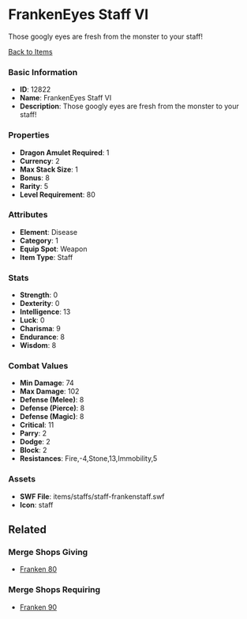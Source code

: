 # FrankenEyes Staff VI

Those googly eyes are fresh from the monster to your staff!

[Back to Items](../items.md)

### Basic Information

- **ID**: 12822
- **Name**: FrankenEyes Staff VI
- **Description**: Those googly eyes are fresh from the monster to your staff!

### Properties

- **Dragon Amulet Required**: 1
- **Currency**: 2
- **Max Stack Size**: 1
- **Bonus**: 8
- **Rarity**: 5
- **Level Requirement**: 80

### Attributes

- **Element**: Disease
- **Category**: 1
- **Equip Spot**: Weapon
- **Item Type**: Staff

### Stats

- **Strength**: 0
- **Dexterity**: 0
- **Intelligence**: 13
- **Luck**: 0
- **Charisma**: 9
- **Endurance**: 8
- **Wisdom**: 8

### Combat Values

- **Min Damage**: 74
- **Max Damage**: 102
- **Defense (Melee)**: 8
- **Defense (Pierce)**: 8
- **Defense (Magic)**: 8
- **Critical**: 11
- **Parry**: 2
- **Dodge**: 2
- **Block**: 2
- **Resistances**: Fire,-4,Stone,13,Immobility,5

### Assets

- **SWF File**: items/staffs/staff-frankenstaff.swf
- **Icon**: staff

## Related

### Merge Shops Giving

- [Franken 80](../merge-shops/221-franken-80.md)

### Merge Shops Requiring

- [Franken 90](../merge-shops/332-franken-90.md)

